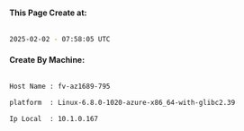 
   
#### This Page Create at:

```bash

2025-02-02 - 07:58:05 UTC

```

#### Create By Machine:

```bash

Host Name : fv-az1689-795

platform  : Linux-6.8.0-1020-azure-x86_64-with-glibc2.39

Ip Local  : 10.1.0.167

```

